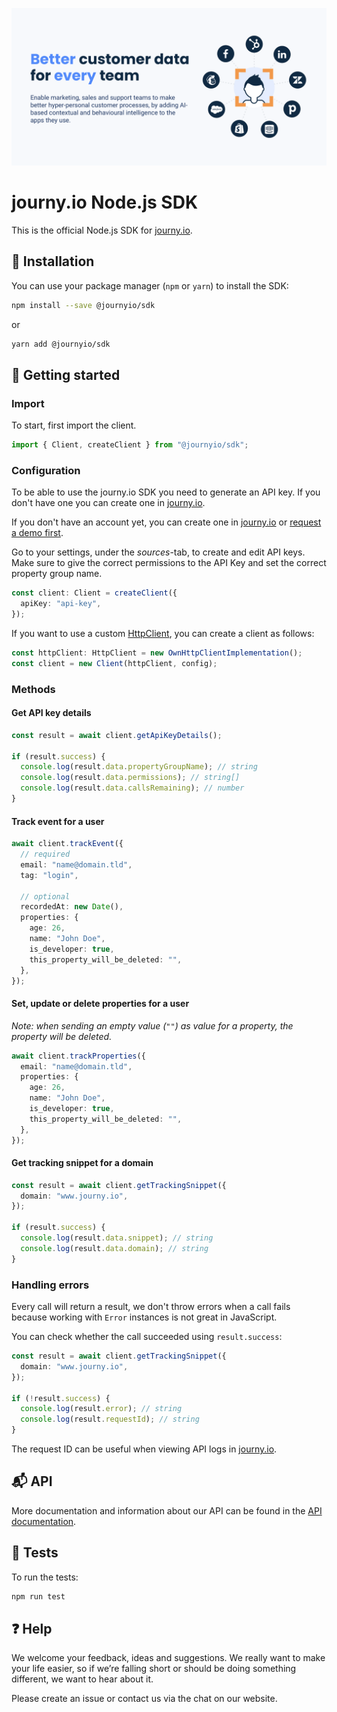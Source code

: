 ![journy.io](banner.png)

# journy.io Node.js SDK

This is the official Node.js SDK for [journy.io](https://journy.io?utm_source=github&utm_content=readme-js-sdk).

## 💾 Installation

You can use your package manager (`npm` or `yarn`) to install the SDK:

```bash
npm install --save @journyio/sdk
```
or
```bash
yarn add @journyio/sdk
```

## 🔌 Getting started

### Import

To start, first import the client.

```ts
import { Client, createClient } from "@journyio/sdk";
```

### Configuration

To be able to use the journy.io SDK you need to generate an API key. If you don't have one you can create one in [journy.io](https://app.journy.io?utm_source=github&utm_content=readme-js-sdk).

If you don't have an account yet, you can create one in [journy.io](https://app.journy.io/register?utm_source=github&utm_content=readme-js-sdk) or [request a demo first](https://www.journy.io/book-demo?utm_source=github&utm_content=readme-js-sdk).

Go to your settings, under the *sources*-tab, to create and edit API keys. Make sure to give the correct permissions to the API Key and set the correct property group name.

```ts
const client: Client = createClient({
  apiKey: "api-key",
});
```

If you want to use a custom [HttpClient](/lib/HttpClient.ts#L70), you can create a client as follows:

```ts
const httpClient: HttpClient = new OwnHttpClientImplementation();
const client = new Client(httpClient, config);
```

### Methods

#### Get API key details

```ts
const result = await client.getApiKeyDetails();

if (result.success) {
  console.log(result.data.propertyGroupName); // string
  console.log(result.data.permissions); // string[]
  console.log(result.data.callsRemaining); // number
}
```

#### Track event for a user

```ts
await client.trackEvent({
  // required
  email: "name@domain.tld",
  tag: "login",

  // optional
  recordedAt: new Date(),
  properties: {
    age: 26,
    name: "John Doe",
    is_developer: true,
    this_property_will_be_deleted: "",
  },
});
```

#### Set, update or delete properties for a user

_Note: when sending an empty value (`""`) as value for a property, the property will be deleted._

```ts
await client.trackProperties({
  email: "name@domain.tld",
  properties: {
    age: 26,
    name: "John Doe",
    is_developer: true,
    this_property_will_be_deleted: "",
  },
});
```

#### Get tracking snippet for a domain

```ts
const result = await client.getTrackingSnippet({
  domain: "www.journy.io",
});

if (result.success) {
  console.log(result.data.snippet); // string
  console.log(result.data.domain); // string
}
```

### Handling errors

Every call will return a result, we don't throw errors when a call fails because working with `Error` instances is not great in JavaScript.

You can check whether the call succeeded using `result.success`:

```ts
const result = await client.getTrackingSnippet({
  domain: "www.journy.io",
});

if (!result.success) {
  console.log(result.error); // string
  console.log(result.requestId); // string
}
```

The request ID can be useful when viewing API logs in [journy.io](https://app.journy.io?utm_source=github&utm_content=readme-js-sdk).

## 📬 API

More documentation and information about our API can be found in the [API documentation](https://journy-io.readme.io/reference).

## 💯 Tests

To run the tests:

```bash
npm run test
```

## ❓ Help

We welcome your feedback, ideas and suggestions. We really want to make your life easier, so if we’re falling short or should be doing something different, we want to hear about it.

Please create an issue or contact us via the chat on our website.
